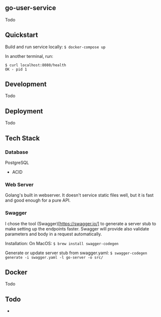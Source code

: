 ## go-user-service
Todo

## Quickstart
Build and run service locally:
`$ docker-compose up`

In another terminal, run:
```
$ curl localhost:8080/health
OK - pid 1
```

## Development
Todo

## Deployment
Todo

## Tech Stack
### Database
PostgreSQL
 - ACID

### Web Server
Golang's built in webserver. It doesn't service static files well, but it is fast and good enough for a pure API.

### Swagger
I chose the tool (Swagger)[https://swagger.io/] to generate a server stub to make setting up the endpoints faster. Swagger will provide also validate parameters and body in a request automatically.

Installation:
On MacOS:
`$ brew install swagger-codegen`

Generate or update server stub from swagger.yaml:
`$ swagger-codegen generate -i swagger.yaml -l go-server -o src/`


## Docker
Todo


## Todo
 -